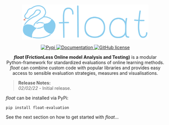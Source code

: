   <p align="center">
  <img alt="float" src="https://github.com/haugjo/float/raw/main/logo.png" width="400"/>
</p>

<p align="center">
  <!-- Pypi -->
  <a href="https://pypi.org/project/float-evaluation/">
    <img src="https://img.shields.io/pypi/v/float-evaluation" alt="Pypi">
  </a>
  <!-- Documentation -->
  <a href="https://haugjo.github.io/float/">
    <img src="https://img.shields.io/badge/docs-pages-informational" alt="Documentation">
  </a>
  <!-- License -->
  <a href="https://github.com/haugjo/float/blob/main/LICENSE">
    <img src="https://img.shields.io/github/license/haugjo/float" alt="GitHub license">
  </a>
</p>

<p align="center">
    <strong><em>float</em> (FrictionLess Online model Analysis and Testing)</strong> is a modular Python-framework for standardized evaluations of online learning methods.
    <em>float</em> can combine custom code with popular libraries and provides easy access to sensible evaluation strategies, measures and visualisations.
</p>

>**Release Notes:**<br>
>*02/02/22* - Initial release.
 
*float* can be installed via PyPi:
```
pip install float-evaluation
```

See the next section on how to get started with *float*...
